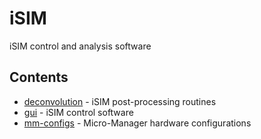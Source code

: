 # iSIM

 iSIM control and analysis software 

 ## Contents

 - [deconvolution](deconvolution/) - iSIM post-processing routines
 - [gui](gui/) - iSIM control software
 - [mm-configs](mm-configs/) - Micro-Manager hardware configurations
